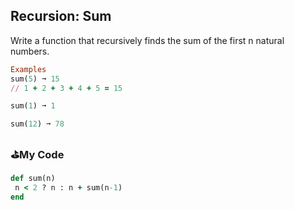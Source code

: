 ## Recursion: Sum
Write a function that recursively finds the sum of the first n natural numbers.
```ruby
Examples
sum(5) ➞ 15
// 1 + 2 + 3 + 4 + 5 = 15

sum(1) ➞ 1

sum(12) ➞ 78
```
### :golf:My Code
```ruby
def sum(n)
 n < 2 ? n : n + sum(n-1)
end
```
